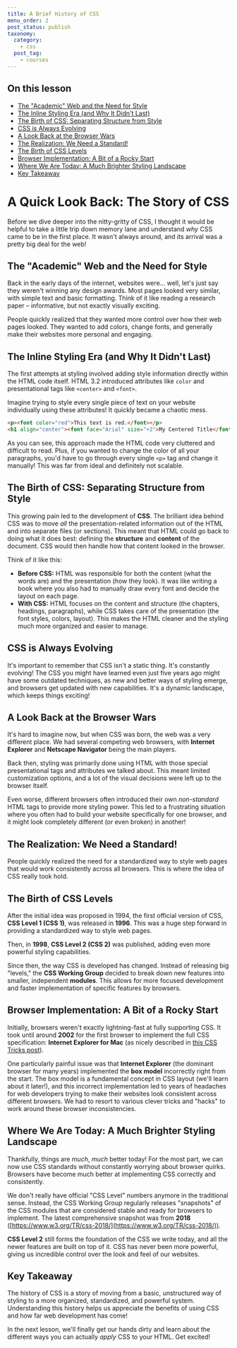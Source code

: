 ```yaml
---
title: A Brief History of CSS
menu_order: 2
post_status: publish
taxonomy:
  category:
    - css
  post_tag:
    - courses
---
```


<div class="toc" markdown="1">

## On this lesson

- [The "Academic" Web and the Need for Style](#the-academic-web)
- [The Inline Styling Era (and Why It Didn't Last)](#inline-styling)
- [The Birth of CSS: Separating Structure from Style](#birth-of-css)
- [CSS is Always Evolving](#css-evolving)
- [A Look Back at the Browser Wars](#browser-wars)
- [The Realization: We Need a Standard!](#need-for-standard)
- [The Birth of CSS Levels](#css-levels)
- [Browser Implementation: A Bit of a Rocky Start](#browser-implementation)
- [Where We Are Today: A Much Brighter Styling Landscape](#css-today)
- [Key Takeaway](#key-takeaway)

</div>

<div class="guru-main" markdown="1">

# A Quick Look Back: The Story of CSS

Before we dive deeper into the nitty-gritty of CSS, I thought it would be helpful to take a little trip down memory lane and understand _why_ CSS came to be in the first place. It wasn't always around, and its arrival was a pretty big deal for the web! 

## The "Academic" Web and the Need for Style <a id="the-academic-web"></a>

Back in the early days of the internet, websites were… well, let's just say they weren't winning any design awards. Most pages looked very similar, with simple text and basic formatting. Think of it like reading a research paper – informative, but not exactly visually exciting.

People quickly realized that they wanted more control over how their web pages looked. They wanted to add colors, change fonts, and generally make their websites more personal and engaging.

## The Inline Styling Era (and Why It Didn't Last) <a id="inline-styling"></a>

The first attempts at styling involved adding style information directly within the HTML code itself. HTML 3.2 introduced attributes like `color` and presentational tags like `<center>` and `<font>`.

Imagine trying to style every single piece of text on your website individually using these attributes! It quickly became a chaotic mess.

```html
<p><font color="red">This text is red.</font></p>
<h1 align="center"><font face="Arial" size="+2">My Centered Title</font></h1>
```

As you can see, this approach made the HTML code very cluttered and difficult to read. Plus, if you wanted to change the color of all your paragraphs, you'd have to go through every single `<p>` tag and change it manually! This was far from ideal and definitely not scalable.

## The Birth of CSS: Separating Structure from Style <a id="birth-of-css"></a>

This growing pain led to the development of **CSS**. The brilliant idea behind CSS was to move _all_ the presentation-related information out of the HTML and into separate files (or sections). This meant that HTML could go back to doing what it does best: defining the **structure** and **content** of the document. CSS would then handle how that content looked in the browser.

Think of it like this:

- **Before CSS:** HTML was responsible for both the content (what the words are) and the presentation (how they look). It was like writing a book where you also had to manually draw every font and decide the layout on each page.
- **With CSS:** HTML focuses on the content and structure (the chapters, headings, paragraphs), while CSS takes care of the presentation (the font styles, colors, layout). This makes the HTML cleaner and the styling much more organized and easier to manage.

## CSS is Always Evolving <a id="css-evolving"></a>

It's important to remember that CSS isn't a static thing. It's constantly evolving! The CSS you might have learned even just five years ago might have some outdated techniques, as new and better ways of styling emerge, and browsers get updated with new capabilities. It's a dynamic landscape, which keeps things exciting!

## A Look Back at the Browser Wars <a id="browser-wars"></a>

It's hard to imagine now, but when CSS was born, the web was a very different place. We had several competing web browsers, with **Internet Explorer** and **Netscape Navigator** being the main players.

Back then, styling was primarily done using HTML with those special presentational tags and attributes we talked about. This meant limited customization options, and a lot of the visual decisions were left up to the browser itself.

Even worse, different browsers often introduced their own _non-standard_ HTML tags to provide more styling power. This led to a frustrating situation where you often had to build your website specifically for one browser, and it might look completely different (or even broken) in another!

## The Realization: We Need a Standard! <a id="need-for-standard"></a>

People quickly realized the need for a standardized way to style web pages that would work consistently across all browsers. This is where the idea of CSS really took hold.

## The Birth of CSS Levels <a id="css-levels"></a>

After the initial idea was proposed in 1994, the first official version of CSS, **CSS Level 1 (CSS 1)**, was released in **1996**. This was a huge step forward in providing a standardized way to style web pages.

Then, in **1998**, **CSS Level 2 (CSS 2)** was published, adding even more powerful styling capabilities.

Since then, the way CSS is developed has changed. Instead of releasing big "levels," the **CSS Working Group** decided to break down new features into smaller, independent **modules**. This allows for more focused development and faster implementation of specific features by browsers.

## Browser Implementation: A Bit of a Rocky Start <a id="browser-implementation"></a>

Initially, browsers weren't exactly lightning-fast at fully supporting CSS. It took until around **2002** for the first browser to implement the full CSS specification: **Internet Explorer for Mac** (as nicely described in [this CSS Tricks post](https://css-tricks.com/look-back-history-css/)).

One particularly painful issue was that **Internet Explorer** (the dominant browser for many years) implemented the **box model** incorrectly right from the start. The box model is a fundamental concept in CSS layout (we'll learn about it later!), and this incorrect implementation led to years of headaches for web developers trying to make their websites look consistent across different browsers. We had to resort to various clever tricks and "hacks" to work around these browser inconsistencies.

## Where We Are Today: A Much Brighter Styling Landscape <a id="css-today"></a>

Thankfully, things are _much_, _much_ better today! For the most part, we can now use CSS standards without constantly worrying about browser quirks. Browsers have become much better at implementing CSS correctly and consistently.

We don't really have official "CSS Level" numbers anymore in the traditional sense. Instead, the CSS Working Group regularly releases "snapshots" of the CSS modules that are considered stable and ready for browsers to implement. The latest comprehensive snapshot was from **2018** ([https://www.w3.org/TR/css-2018/](https://www.w3.org/TR/css-2018/)).

**CSS Level 2** still forms the foundation of the CSS we write today, and all the newer features are built on top of it. CSS has never been more powerful, giving us incredible control over the look and feel of our websites.

## Key Takeaway <a id="key-takeaway"></a>

The history of CSS is a story of moving from a basic, unstructured way of styling to a more organized, standardized, and powerful system. Understanding this history helps us appreciate the benefits of using CSS and how far web development has come!

In the next lesson, we'll finally get our hands dirty and learn about the different ways you can actually _apply_ CSS to your HTML. Get excited!

</div>